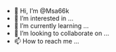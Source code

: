 - 👋 Hi, I’m @Msa66k
- 👀 I’m interested in ...
- 🌱 I’m currently learning ...
- 💞️ I’m looking to collaborate on ...
- 📫 How to reach me ...

<!---
Msa66k/Msa66k is a ✨ special ✨ repository because its `README.md` (this file) appears on your GitHub profile.
You can click the Preview link to take a look at your changes.
--->
